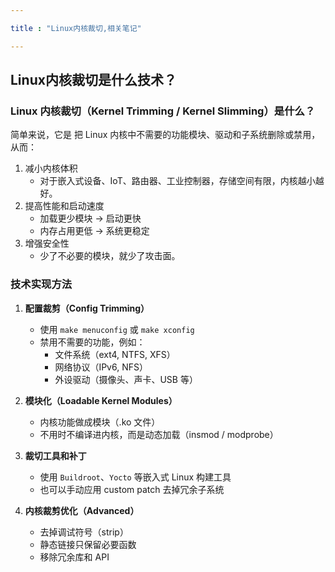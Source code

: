 ```yaml
---

title : "Linux内核裁切,相关笔记"

---
```


## Linux内核裁切是什么技术？

### Linux 内核裁切（Kernel Trimming / Kernel Slimming）是什么？

简单来说，它是 把 Linux 内核中不需要的功能模块、驱动和子系统删除或禁用，从而：
1. 减小内核体积
    - 对于嵌入式设备、IoT、路由器、工业控制器，存储空间有限，内核越小越好。
2. 提高性能和启动速度
    - 加载更少模块 → 启动更快
    - 内存占用更低 → 系统更稳定
3. 增强安全性
    - 少了不必要的模块，就少了攻击面。

### 技术实现方法
1. **配置裁剪（Config Trimming）**
    - 使用 `make menuconfig` 或 `make xconfig`  
    - 禁用不需要的功能，例如：
        - 文件系统（ext4, NTFS, XFS）  
        - 网络协议（IPv6, NFS）  
        - 外设驱动（摄像头、声卡、USB 等）  

2. **模块化（Loadable Kernel Modules）**
    - 内核功能做成模块（.ko 文件）  
    - 不用时不编译进内核，而是动态加载（insmod / modprobe）  

3. **裁切工具和补丁**
    - 使用 `Buildroot`、`Yocto` 等嵌入式 Linux 构建工具  
    - 也可以手动应用 custom patch 去掉冗余子系统  

4. **内核裁剪优化（Advanced）**
    - 去掉调试符号（strip）  
    - 静态链接只保留必要函数  
    - 移除冗余库和 API  
